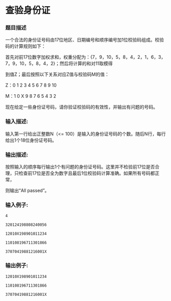 # 查验身份证

### 题目描述

一个合法的身份证号码由17位地区、日期编号和顺序编号加1位校验码组成。校验码的计算规则如下：



首先对前17位数字加权求和，权重分配为：{7，9，10，5，8，4，2，1，6，3，7，9，10，5，8，4，2}；然后将计算的和对11取模得

到值Z；最后按照以下关系对应Z值与校验码M的值：



Z：0 1 2 3 4 5 6 7 8 9 10

M：1 0 X 9 8 7 6 5 4 3 2



现在给定一些身份证号码，请你验证校验码的有效性，并输出有问题的号码。

### 输入描述:

输入第一行给出正整数N（<= 100）是输入的身份证号码的个数。随后N行，每行给出1个18位身份证号码。

### 输出描述:

按照输入的顺序每行输出1个有问题的身份证号码。这里并不检验前17位是否合理，只检查前17位是否全为数字且最后1位校验码计算准确。如果所有号码都正常，

则输出“All passed”。

### 输入例子:
```
4

320124198808240056

12010X198901011234

110108196711301866

37070419881216001X
```

### 输出例子:
```
12010X198901011234

110108196711301866

37070419881216001X
```
